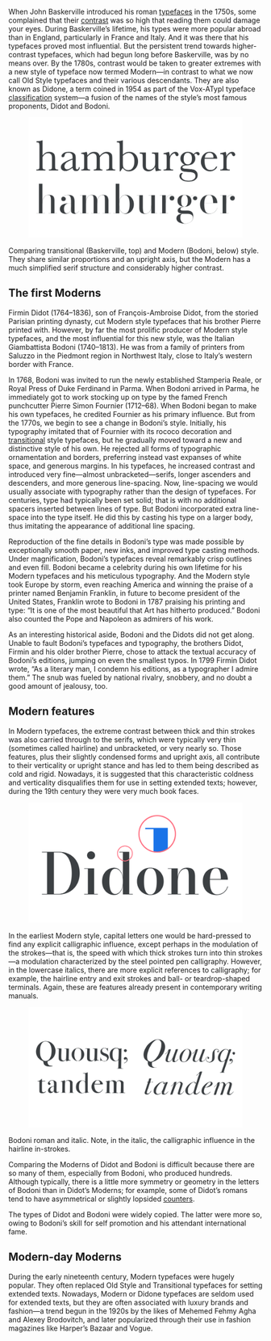 When John Baskerville introduced his roman [typefaces](/glossary/typeface) in the 1750s, some complained that their [contrast](/glossary/contrast) was so high that reading them could damage your eyes. During Baskerville’s lifetime, his types were more popular abroad than in England, particularly in France and Italy. And it was there that his typefaces proved most influential. But the persistent trend towards higher-contrast typefaces, which had begun long before Baskerville, was by no means over. By the 1780s, contrast would be taken to greater extremes with a new style of typeface now termed Modern—in contrast to what we now call Old Style typefaces and their various descendants. They are also known as Didone, a term coined in 1954 as part of the Vox-ATypI typeface [classification](/lesson/making_sense_of_typographic_classifications) system—a fusion of the names of the style’s most famous proponents, Didot and Bodoni.

<figure>

![The word “hamburger” set in Baskerville and Bodoni.](images/GFKhistoftype4.3.svg)

</figure>
<figcaption>Comparing transitional (Baskerville, top) and Modern  (Bodoni, below) style. They share similar proportions and an upright axis, but the Modern has a much simplified serif structure and considerably higher contrast.</figcaption>

## The first Moderns

Firmin Didot (1764–1836), son of François-Ambroise Didot, from the storied Parisian printing dynasty,  cut Modern style typefaces that his brother Pierre printed with. However, by far the most prolific producer of Modern style typefaces, and the most influential for this new style, was the Italian Giambattista Bodoni (1740–1813). He was from a family of printers from Saluzzo in the Piedmont region in Northwest Italy, close to Italy’s western border with France.

In 1768, Bodoni was invited to run the newly established Stamperia Reale, or Royal Press of Duke Ferdinand in Parma. When Bodoni arrived in Parma, he immediately got to work stocking up on type by the famed French punchcutter Pierre Simon Fournier (1712–68). When Bodoni began to make his own typefaces, he credited Fournier as his primary influence. But from the 1770s, we begin to see a change in Bodoni’s style. Initially, his typography imitated that of Fournier with its rococo decoration and [transitional](/glossary/transitional_neo_classical) style typefaces, but he gradually moved toward a new and distinctive style of his own. He rejected all forms of typographic ornamentation and borders, preferring instead vast expanses of white space, and generous margins. In his typefaces, he increased contrast and introduced very fine—almost unbracketed—serifs, longer ascenders and descenders, and more generous line-spacing. Now, line-spacing we would usually associate with typography rather than the design of typefaces. For centuries, type had typically been set solid; that is with no additional spacers inserted between lines of type. But Bodoni incorporated extra line-space into the type itself. He did this by casting his type on a larger body, thus imitating the appearance of additional line spacing.

Reproduction of the fine details in Bodoni’s type was made possible by exceptionally smooth paper, new inks, and improved type casting methods. Under magnification, Bodoni’s typefaces reveal remarkably crisp outlines and even fill. Bodoni became a celebrity during his own lifetime for his Modern typefaces and his meticulous typography. And the Modern style took Europe by storm, even reaching America and winning the praise of a printer named Benjamin Franklin, in future to become president of the United States, Franklin wrote to Bodoni in 1787 praising his printing and type: “It is one of the most beautiful that Art has hitherto produced.” Bodoni also counted the Pope and Napoleon as admirers of his work.

As an interesting historical aside, Bodoni and the Didots did not get along. Unable to fault Bodoni’s typefaces and typography, the brothers Didot, Firmin and his older brother Pierre, chose to attack the textual accuracy of Bodoni’s editions, jumping on even the smallest typos. In 1799 Firmin Didot wrote, “As a literary man, I condemn his editions, as a typographer I admire them.” The snub was fueled by national rivalry, snobbery, and no doubt a good amount of jealousy, too.

## Modern features

In Modern typefaces, the extreme contrast between thick and thin strokes was also carried through to the serifs, which were typically very thin (sometimes called hairline) and unbracketed, or very nearly so. Those features, plus their slightly condensed forms and upright axis, all contribute to their verticality or upright stance and has led to them being described as cold and rigid. Nowadays, it is suggested that this characteristic coldness and verticality disqualifies them for use in setting extended texts; however, during the 19th century they were very much book faces.

<figure>

![The word “Didone” with its bracketed serifs highlighted.](images/GFKhistoftype4.1.svg)

</figure>

In the earliest Modern style, capital letters one would be hard-pressed to find any explicit calligraphic influence, except perhaps in the modulation of the strokes—that is, the speed with which thick strokes turn into thin strokes—a modulation characterized by the steel pointed pen calligraphy. However, in the lowercase italics, there are more explicit references to calligraphy; for example, the hairline entry and exit strokes and ball- or teardrop-shaped terminals. Again, these are features already present in contemporary writing manuals.

<figure>

![Scan of Bodoni roman and italic specimen.](images/GFKhistoftype4.2.svg)

</figure>
<figcaption>Bodoni roman and italic. Note, in the italic, the calligraphic influence in the hairline in-strokes.</figcaption>

Comparing the Moderns of Didot and Bodoni is difficult because there are so many of them, especially from Bodoni, who produced hundreds. Although typically, there is a little more symmetry or geometry in the letters of Bodoni than in Didot’s Moderns; for example, some of Didot’s romans tend to have asymmetrical or slightly lopsided [counters](/glossary/counter).

The types of Didot and Bodoni were widely copied. The latter were more so, owing to Bodoni’s skill for self promotion and his attendant international fame.

## Modern-day Moderns

During the early nineteenth century, Modern typefaces were hugely popular. They often replaced Old Style and Transitional typefaces for setting extended texts. Nowadays, Modern or Didone typefaces are seldom used for extended texts, but they are often associated with luxury brands and fashion—a trend begun in the 1920s by the likes of Mehemed Fehmy Agha and Alexey Brodovitch, and later popularized through their use in fashion magazines like Harper’s Bazaar and Vogue.
